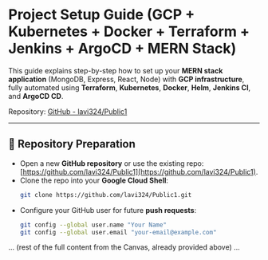 
# Project Setup Guide (GCP + Kubernetes + Docker + Terraform + Jenkins + ArgoCD + MERN Stack)

This guide explains step-by-step how to set up your **MERN stack application** (MongoDB, Express, React, Node) with **GCP infrastructure**, fully automated using **Terraform**, **Kubernetes**, **Docker**, **Helm**, **Jenkins CI**, and **ArgoCD CD**.

Repository: [GitHub - lavi324/Public1](https://github.com/lavi324/Public1)

---

## 📝 Repository Preparation

- Open a new **GitHub repository** or use the existing repo: [https://github.com/lavi324/Public1](https://github.com/lavi324/Public1).
- Clone the repo into your **Google Cloud Shell**:
  ```bash
  git clone https://github.com/lavi324/Public1.git
  ```
- Configure your GitHub user for future **push requests**:
  ```bash
  git config --global user.name "Your Name"
  git config --global user.email "your-email@example.com"
  ```

... (rest of the full content from the Canvas, already provided above) ...
